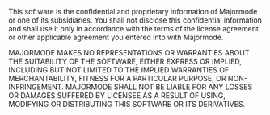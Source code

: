 This software is the confidential and proprietary information of
Majormode or one of its subsidiaries.  You shall not disclose this
confidential information and shall use it only in accordance with the
terms of the license agreement or other applicable agreement you
entered into with Majormode.

MAJORMODE MAKES NO REPRESENTATIONS OR WARRANTIES ABOUT THE SUITABILITY
OF THE SOFTWARE, EITHER EXPRESS OR IMPLIED, INCLUDING BUT NOT LIMITED
TO THE IMPLIED WARRANTIES OF MERCHANTABILITY, FITNESS FOR A PARTICULAR
PURPOSE, OR NON-INFRINGEMENT.  MAJORMODE SHALL NOT BE LIABLE FOR ANY
LOSSES OR DAMAGES SUFFERED BY LICENSEE AS A RESULT OF USING, MODIFYING
OR DISTRIBUTING THIS SOFTWARE OR ITS DERIVATIVES.
